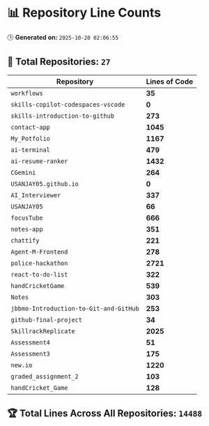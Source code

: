 # 📊 Repository Line Counts
🕒 **Generated on:** `2025-10-20 02:06:55`

## 🔹 **Total Repositories:** `27`

| Repository | Lines of Code |
|------------|--------------|
| `workflows` | **35** |
| `skills-copilot-codespaces-vscode` | **0** |
| `skills-introduction-to-github` | **273** |
| `contact-app` | **1045** |
| `My_Potfolio` | **1167** |
| `ai-terminal` | **479** |
| `ai-resume-ranker` | **1432** |
| `CGemini` | **264** |
| `USANJAY05.github.io` | **0** |
| `AI_Interviewer` | **337** |
| `USANJAY05` | **66** |
| `focusTube` | **666** |
| `notes-app` | **351** |
| `chattify` | **221** |
| `Agent-M-Frontend` | **278** |
| `police-hackathon` | **2721** |
| `react-to-do-list` | **322** |
| `handCricketGame` | **539** |
| `Notes` | **303** |
| `jbbmo-Introduction-to-Git-and-GitHub` | **253** |
| `github-final-project` | **34** |
| `SkillrackReplicate` | **2025** |
| `Assessment4` | **51** |
| `Assessment3` | **175** |
| `new.io` | **1220** |
| `graded_assignment_2` | **103** |
| `handCricket_Game` | **128** |
## 🏆 **Total Lines Across All Repositories:** `14488`
